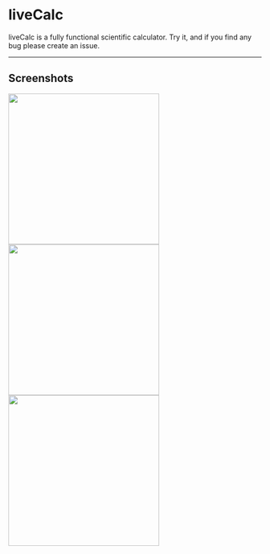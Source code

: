# liveCalc

liveCalc is a fully functional scientific calculator. Try it, and if you find any bug please create an issue.

---
Screenshots
---

<img src="https://i.imgur.com/3jsdsNw.jpg" width="300"/>
<img src="https://i.imgur.com/rFk4piy.jpg" width="300"/>
<img src="https://i.imgur.com/GJN4YAH.jpg" width="300"/>
